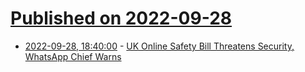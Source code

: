 # [Published on 2022-09-28](index.md)

* [2022-09-28, 18:40:00](https://news.slashdot.org/story/22/09/28/1537215/uk-online-safety-bill-threatens-security-whatsapp-chief-warns?utm_source=rss1.0mainlinkanon&utm_medium=feed) - [UK Online Safety Bill Threatens Security, WhatsApp Chief Warns](https://news.slashdot.org/story/22/09/28/1537215/uk-online-safety-bill-threatens-security-whatsapp-chief-warns?utm_source=rss1.0mainlinkanon&utm_medium=feed)
